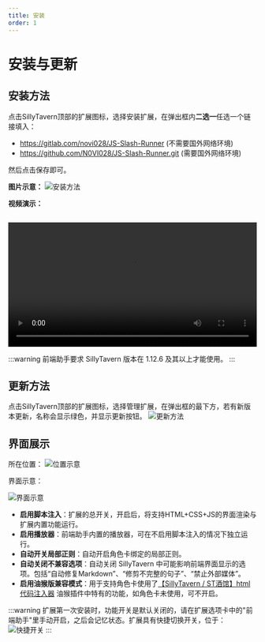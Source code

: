 ```yaml
---
title: 安装
order: 1
---
```


# 安装与更新

## 安装方法

点击SillyTavern顶部的扩展图标，选择安装扩展，在弹出框内**二选一**任选一个链接填入：
- https://gitlab.com/novi028/JS-Slash-Runner (不需要国外网络环境)
- https://github.com/N0VI028/JS-Slash-Runner.git (需要国外网络环境)

然后点击保存即可。

**图片示意：**
![安装方法](/安装方法.jpg)

**视频演示：**

<video width="100%" height="auto" controls style="margin-top: 15px;">
  <source src="https://gitgud.io/SmilingFace/tavern_resource/-/raw/main/前端助手/安装方法.mp4?inline=false" type="video/mp4">
  您的浏览器不支持 video 标签
</video>

:::warning
前端助手要求 SillyTavern 版本在 1.12.6 及其以上才能使用。
:::

## 更新方法

点击SillyTavern顶部的扩展图标，选择管理扩展，在弹出框的最下方，若有新版本更新，名称会显示绿色，并显示更新按钮。
![更新方法](/更新方法.jpg)

## 界面展示
所在位置：
![位置示意](/位置示意.jpg)

界面示意：

![界面示意](/界面示意.jpg)

- **启用脚本注入**：扩展的总开关，开启后，将支持HTML+CSS+JS的界面渲染与扩展内置功能运行。
- **启用播放器**：前端助手内置的播放器，可在不启用脚本注入的情况下独立运行。
- **自动开关局部正则**：自动开启角色卡绑定的局部正则。
- **自动关闭不兼容选项**：自动关闭 SillyTavern 中可能影响前端界面显示的选项。包括“自动修复Markdown”、“修剪不完整的句子”、“禁止外部媒体”。
- **启用油猴版兼容模式**：用于支持角色卡使用了[【SillyTavern / ST酒馆】html代码注入器](https://greasyfork.org/zh-CN/scripts/503174-sillytavern-st%E9%85%92%E9%A6%86-html%E4%BB%A3%E7%A0%81%E6%B3%A8%E5%85%A5%E5%99%A8) 油猴插件中特有的功能，如角色卡未使用，可不开启。

:::warning
扩展第一次安装时，功能开关是默认关闭的，请在扩展选项卡中的"前端助手"里手动开启，之后会记忆状态。扩展具有快捷切换开关，位于：
![快捷开关](/快捷开关.jpg)
:::